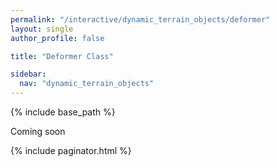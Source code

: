 ```yaml
---
permalink: "/interactive/dynamic_terrain_objects/deformer"
layout: single
author_profile: false

title: "Deformer Class"

sidebar:
  nav: "dynamic_terrain_objects"
---
```


{% include base_path %}

Coming soon

{% include paginator.html %}
